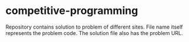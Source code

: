 # competitive-programming

Repository contains solution to problem of different sites. File name itself represents the problem code. The solution file also has the problem URL.
